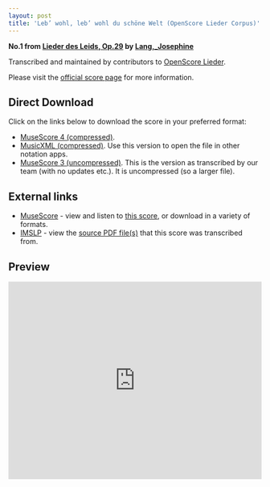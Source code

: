 ```yaml
---
layout: post
title: 'Leb’ wohl, leb’ wohl du schöne Welt (OpenScore Lieder Corpus)'
---
```


__No.1 from [Lieder des Leids, Op.29](https://fourscoreandmore.org/openscore/lieder/Lang,_Josephine/Lieder_des_Leids,_Op.29/) by [Lang,_Josephine](https://fourscoreandmore.org/openscore/lieder/Lang,_Josephine)__

Transcribed and maintained by contributors to [OpenScore Lieder].

Please visit the [official score page] for more information.

[official score page]: https://musescore.com/openscore-lieder-corpus/scores/6070235
[OpenScore Lieder]: https://musescore.com/openscore-lieder-corpus

## Direct Download

Click on the links below to download the score in your preferred format:
- [MuseScore 4 (compressed)](https://fourscoreandmore.org/openscore/lieder/Lang,_Josephine/Lieder_des_Leids,_Op.29/1_Leb%E2%80%99_wohl,_leb%E2%80%99_wohl_du_sch%C3%B6ne_Welt.mscz).
- [MusicXML (compressed)](https://fourscoreandmore.org/openscore/lieder/Lang,_Josephine/Lieder_des_Leids,_Op.29/1_Leb%E2%80%99_wohl,_leb%E2%80%99_wohl_du_sch%C3%B6ne_Welt.mxl). Use this version to open the file in other notation apps.
- [MuseScore 3 (uncompressed)](https://raw.githubusercontent.com/OpenScore/Lieder/refs/heads/main/scores/Lang,_Josephine/Lieder_des_Leids,_Op.29/1_Leb%E2%80%99_wohl,_leb%E2%80%99_wohl_du_sch%C3%B6ne_Welt/lc6070235.mscx). This is the version as transcribed by our team (with no updates etc.). It is uncompressed (so a larger file).

## External links

- [MuseScore] - view and listen to [this score][MuseScore], or download in a variety of formats.
- [IMSLP] - view the [source PDF file(s)][IMSLP] that this score was transcribed from.

[MuseScore]: https://musescore.com/score/6070235
[IMSLP]: https://imslp.org/wiki/Special:ReverseLookup/617600

## Preview

<iframe width="100%" height="394" src="https://musescore.com/openscore-lieder-corpus/scores/6070235/embed" frameborder="0" allowfullscreen allow="autoplay; fullscreen"></iframe>

